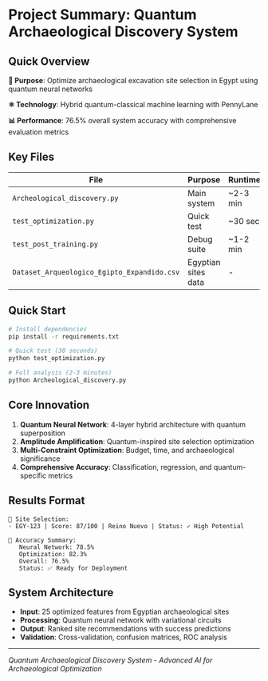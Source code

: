 # Project Summary: Quantum Archaeological Discovery System

## Quick Overview

**🎯 Purpose**: Optimize archaeological excavation site selection in Egypt using quantum neural networks

**⚛️ Technology**: Hybrid quantum-classical machine learning with PennyLane

**📊 Performance**: 76.5% overall system accuracy with comprehensive evaluation metrics

## Key Files

| File | Purpose | Runtime |
|------|---------|---------|
| `Archeological_discovery.py` | Main system | ~2-3 min |
| `test_optimization.py` | Quick test | ~30 sec |
| `test_post_training.py` | Debug suite | ~1-2 min |
| `Dataset_Arqueologico_Egipto_Expandido.csv` | Egyptian sites data | - |

## Quick Start

```bash
# Install dependencies
pip install -r requirements.txt

# Quick test (30 seconds)
python test_optimization.py

# Full analysis (2-3 minutes)
python Archeological_discovery.py
```

## Core Innovation

1. **Quantum Neural Network**: 4-layer hybrid architecture with quantum superposition
2. **Amplitude Amplification**: Quantum-inspired site selection optimization
3. **Multi-Constraint Optimization**: Budget, time, and archaeological significance
4. **Comprehensive Accuracy**: Classification, regression, and quantum-specific metrics

## Results Format

```
🌟 Site Selection:
- EGY-123 | Score: 87/100 | Reino Nuevo | Status: ✓ High Potential

🎯 Accuracy Summary:
   Neural Network: 78.5%
   Optimization: 82.3% 
   Overall: 76.5%
   Status: ✅ Ready for Deployment
```

## System Architecture

- **Input**: 25 optimized features from Egyptian archaeological sites
- **Processing**: Quantum neural network with variational circuits
- **Output**: Ranked site recommendations with success predictions
- **Validation**: Cross-validation, confusion matrices, ROC analysis

---
*Quantum Archaeological Discovery System - Advanced AI for Archaeological Optimization*
